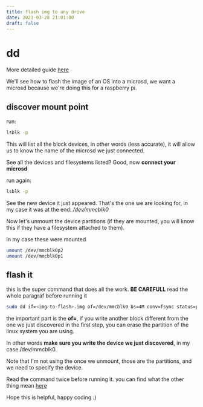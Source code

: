 ```yaml
---
title: flash img to any drive
date: 2021-03-28 21:01:00
draft: false
---
```


# dd

More detailed guide [here][rasp]

We'll see how to flash the image of an OS into a microsd, we want a microsd
because we're doing this for a raspberry pi.

## discover mount point

run:
```bash
lsblk -p
```
This will list all the block devices, in other words (less accurate), it will
allow us to know the name of the microsd we just connected.

See all the devices and filesystems listed? Good, now **connect your microsd**

run again:

```bash
lsblk -p
```

See the new device it just appeared. That's the one we are looking for, in
my case it was at the end: _/dev/mmcblk0_

Now let's unmount the device partitions (if they are mounted, you will know
this if they have a filesystem attached to them).

In my case these were mounted
```bash
umount /dev/mmcblk0p2
umount /dev/mmcblk0p1
```

## flash it

this is the super command that does all the work. **BE CAREFULL** read the
whole paragraf before running it

```bash
sudo dd if=<img-to-flash>.img of=/dev/mmcblk0 bs=4M conv=fsync status=progress
```

the important part is the __of=__, if you write another block different
from the one we just discovered in the first step, you can erase the
partition of the linux system you are using.

In other words **make sure you write the device we just discovered**, in
my case /dev/mmcblk0.

Note that I'm not using the once we unmount, those are the partitions, and
we need to specify the device.

Read the command twice before running it.
you can find what the other thing mean [here][rasp]

Hope this is helpful,
happy coding :)

[rasp]: https://www.raspberrypi.org/documentation/installation/installing-images/linux.md
